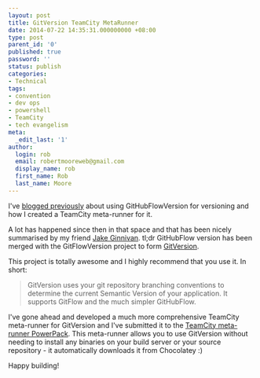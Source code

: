 ```yaml
---
layout: post
title: GitVersion TeamCity MetaRunner
date: 2014-07-22 14:35:31.000000000 +08:00
type: post
parent_id: '0'
published: true
password: ''
status: publish
categories:
- Technical
tags:
- convention
- dev ops
- powershell
- TeamCity
- tech evangelism
meta:
  _edit_last: '1'
author:
  login: rob
  email: robertmooreweb@gmail.com
  display_name: rob
  first_name: Rob
  last_name: Moore
---
```



I've [blogged previously](http://robdmoore.id.au/blog/2014/03/22/githubflowversion-teamcity-metarunner/ "GitHubFlowVersion TeamCity MetaRunner") about using GitHubFlowVersion for versioning and how I created a TeamCity meta-runner for it.



A lot has happened since then in that space and that has been nicely summarised by my friend [Jake Ginnivan](http://jake.ginnivan.net/blog/2014/05/25/simple-versioning-and-release-notes/). tl;dr GitHubFlow version has been merged with the GitFlowVersion project to form [GitVersion](https://github.com/Particular/GitVersion).



This project is totally awesome and I highly recommend that you use it. In short:



> GitVersion uses your git repository branching conventions to determine the current Semantic Version of your application. It supports GitFlow and the much simpler GitHubFlow.



I've gone ahead and developed a much more comprehensive TeamCity meta-runner for GitVersion and I've submitted it to the [TeamCity meta-runner PowerPack](https://github.com/JetBrains/meta-runner-power-pack/tree/master/gitversion). This meta-runner allows you to use GitVersion without needing to install any binaries on your build server or your source repository - it automatically downloads it from Chocolatey :)



Happy building!

